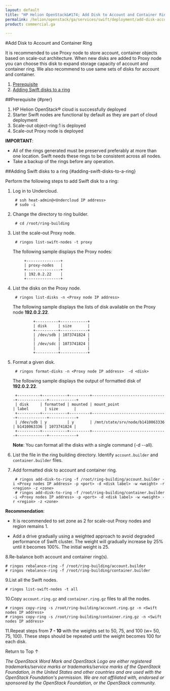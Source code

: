 ```yaml
---
layout: default
title: "HP Helion OpenStack&#174; Add Disk to Account and Container Ring"
permalink: /helion/openstack/ga/services/swift/deployment/add-disk-account-container/
product: commercial.ga

---
```

<!--UNDER REVISION-->

<script>

function PageRefresh {
onLoad="window.refresh"
}

PageRefresh();

</script>

<!---
<p style="font-size: small;"> <a href=" /helion/openstack/ga/services/object/swift/expand-cluster/">&#9664; PREV</a> | <a href=" /helion/openstack/ga/services/object/swift/expand-cluster/">&#9650; UP</a> | <a href="/helion/openstack/ga/services/swift/deployment/add-disk-scale-out/"> NEXT &#9654</a> </p> --->


#Add Disk to Account and Container Ring

It is recommended to use Proxy node to store account, container objects based on scale-out architecture. When new disks are added to Proxy node you can choose this disk to expand storage capacity of account and container ring. We also recommend to use same sets of disks for account and container.

1. [Prerequisite](#prer)
2. [Adding Swift disks to a ring](#adding-swift-disks-to-a-ring)



##Prerequisite {#prer}

1. HP Helion OpenStack&#174; cloud is successfully deployed 
2. Starter Swift nodes are functional by default as they are part of cloud deployment
2. Scale-out object-ring:1 is deployed
3. Scale-out Proxy node is deployed

**IMPORTANT**:  
 
* All of the rings generated must be preserved preferably at more than one location. Swift needs these rings to be consistent across all nodes. 
* Take a backup of the rings before any operation.


##Adding Swift disks to a ring {#adding-swift-disks-to-a-ring}

Perform the following steps to add Swift disk to a ring:

1. Log in to Undercloud. 

		# ssh heat-admin@<Undercloud IP address> 
		# sudo -i

2. Change the directory to ring builder.

		# cd /root/ring-building


3. List the scale-out Proxy node.

		# ringos list-swift-nodes -t proxy

	The following sample displays the Proxy nodes:

			+---------------+
			| proxy-nodes   |
			+---------------+
			| 192.0.2.22    |
			+---------------+

4. List the disks on the Proxy node.

		# ringos list-disks -n <Proxy node IP address> 

	The following sample displays the lists of disk available on the Proxy node **192.0.2.22**. 

				+----------+------------+
				| disk     | size       |
				+----------+------------+
				| /dev/sdb | 1073741824 |
				|          |            |
				| /dev/sdc | 1073741824 |
				|          |            |
				+----------+------------+
	
5. Format a given disk.

		# ringos format-disks -n <Proxy node IP address>  -d <disk>

	The following sample displays the output of formatted disk of **192.0.2.22**.

		+----------+-----------+---------+---------------------------------+-------------+------------+
		| disk     | formatted | mounted | mount_point                     | label       | size       |
		+----------+-----------+---------+---------------------------------+-------------+------------+
		| /dev/sdb | y         | y       | /mnt/state/srv/node/b1410063336 | b1410063336 | 1073741824 |
		+----------+-----------+---------+---------------------------------+-------------+------------+


	**Note**: You can format all the disks with a single command (-d --all).

6. List the file in the ring building directory. Identify `account.builder` and `container.builder` files.

7. Add formatted disk to account and container ring.

		# ringos add-disk-to-ring -f /root/ring-building/account.builder -i <Proxy nodes IP address> -p <port> -d <disk label> -w <weight> -r <region> -z <zone>
		# ringos add-disk-to-ring -f /root/ring-building/container.builder -i <Proxy nodes IP address> -p <port> -d <disk label> -w <weight> -r <region> -z <zone>

**Recommendation**: 

* It is recommended to set zone as 2 for scale-out Proxy nodes and region remains 1.
                
* Add a drive gradually using a weighted approach to avoid degraded performance of Swift cluster. The weight will gradually increase by 25% until it becomes 100%. The initial weight is 25.


8.Re-balance both account and container ring(s).

	# ringos rebalance-ring -f /root/ring-building/account.builder
	# ringos rebalance-ring -f /root/ring-building/container.builder	

9.List all the Swift nodes. 

	# ringos list-swift-nodes -t all

10.Copy `account.ring.gz`  and  `container.ring.gz` files to all the nodes.

	# ringos copy-ring -s /root/ring-building/account.ring.gz -n <Swift nodes IP address>
	# ringos copy-ring -s /root/ring-building/container.ring.gz -n <Swift nodes IP address>

11.Repeat steps from **7 - 10** with the weights set to 50, 75, and 100 (w= 50, 75, 100). These steps should be repeated until the weight becomes 100 for each disk.



 
<a href="#top" style="padding:14px 0px 14px 0px; text-decoration: none;"> Return to Top &#8593; </a>


*The OpenStack Word Mark and OpenStack Logo are either registered trademarks/service marks or trademarks/service marks of the OpenStack Foundation, in the United States and other countries and are used with the OpenStack Foundation's permission. We are not affiliated with, endorsed or sponsored by the OpenStack Foundation, or the OpenStack community.*
